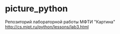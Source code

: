 # picture_python

Репозиторий лабораторной работы МФТИ "Картина"
http://cs.mipt.ru/python/lessons/lab3.html
